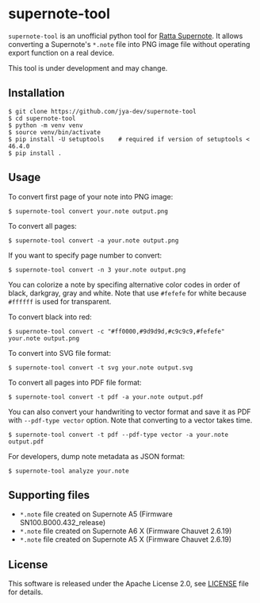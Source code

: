 # supernote-tool

`supernote-tool` is an unofficial python tool for [Ratta Supernote](https://supernote.com).
It allows converting a Supernote's `*.note` file into PNG image file
without operating export function on a real device.

This tool is under development and may change.


## Installation

```
$ git clone https://github.com/jya-dev/supernote-tool
$ cd supernote-tool
$ python -m venv venv
$ source venv/bin/activate
$ pip install -U setuptools    # required if version of setuptools < 46.4.0
$ pip install .
```


## Usage

To convert first page of your note into PNG image:

```
$ supernote-tool convert your.note output.png
```

To convert all pages:

```
$ supernote-tool convert -a your.note output.png
```

If you want to specify page number to convert:

```
$ supernote-tool convert -n 3 your.note output.png
```

You can colorize a note by specifing alternative color codes in order of black, darkgray, gray and white.
Note that use `#fefefe` for white because `#ffffff` is used for transparent.

To convert black into red:

```
$ supernote-tool convert -c "#ff0000,#9d9d9d,#c9c9c9,#fefefe" your.note output.png
```

To convert into SVG file format:

```
$ supernote-tool convert -t svg your.note output.svg
```

To convert all pages into PDF file format:

```
$ supernote-tool convert -t pdf -a your.note output.pdf
```

You can also convert your handwriting to vector format and save it as PDF with `--pdf-type vector` option.
Note that converting to a vector takes time.

```
$ supernote-tool convert -t pdf --pdf-type vector -a your.note output.pdf
```

For developers, dump note metadata as JSON format:

```
$ supernote-tool analyze your.note
```


## Supporting files

* `*.note` file created on Supernote A5 (Firmware SN100.B000.432_release)
* `*.note` file created on Supernote A6 X (Firmware Chauvet 2.6.19)
* `*.note` file created on Supernote A5 X (Firmware Chauvet 2.6.19)


## License

This software is released under the Apache License 2.0, see [LICENSE](LICENSE) file for details.
